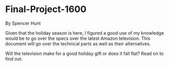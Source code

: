 # Final-Project-1600
By Spencer Hunt

Given that the holiday season is here, I figured a good use of my knowledge would be to go over the specs over the latest Amazon television. This document will go over the technical parts as well as their alternatives.

Will the television make for a good holiday gift or does it fall flat? Read on to find out.


